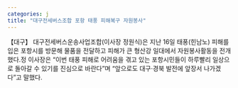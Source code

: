 ```yaml
---
categories: j
title: "대구전세버스조합 포항 태풍 피해복구 자원봉사"
---
```

【대구】 대구전세버스운송사업조합(이사장 정원식)은 지난 16일 태풍(힌남노) 피해를 입은 포항시를 방문해 물품을 전달하고 피해가 큰 형산강 일대에서 자원봉사활동을 전개했다.정 이사장은 “이번 태풍 피해로 어려움을 겪고 있는 포항시민들이 하루빨리 일상으로 돌아갈 수 있기를 진심으로 바란다”며 “앞으로도 대구·경북 발전에 앞장서 나가겠다”고 말했다.